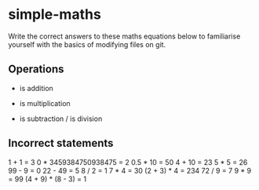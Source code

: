 # simple-maths

Write the correct answers to these maths equations below to familiarise yourself
with the basics of modifying files on git.

## Operations

+ is addition
* is multiplication
- is subtraction
/ is division

## Incorrect statements

1 + 1 = 3
0 * 3459384750938475 = 2
0.5 * 10 = 50
4 + 10 = 23
5 * 5 = 26
99 - 9 = 0
22 - 49 = 5
8 / 2 = 1
7 * 4 = 30
(2 + 3) * 4 = 234
72 / 9 = 7
9 * 9 = 99
(4 + 9) * (8 - 3) = 1
